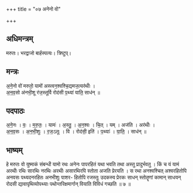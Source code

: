 +++
title = "०७ अनेनो वो"

+++
## अधिमन्त्रम्
मरुतः। भरद्वाजो बार्हस्पत्यः। त्रिष्टुप्।

## मन्त्रः
अ॒ने॒नो वो॑ मरुतो॒ यामो॑ अस्त्वन॒श्वश्चि॒द्यमज॒त्यर॑थीः ।  
अ॒न॒व॒सो अ॑नभी॒शू र॑ज॒स्तूर्वि रोद॑सी प॒थ्या॑ याति॒ साध॑न् ॥

## पदपाठः
अ॒ने॒नः । वः॒ । म॒रु॒तः॒ । यामः॑ । अ॒स्तु॒ । अ॒न॒श्वः । चि॒त् । यम् । अज॑ति । अर॑थीः ।  
अ॒न॒व॒सः । अ॒न॒भी॒शुः । र॒जः॒ऽतूः । वि । रोद॑सी॒ इति॑ । प॒थ्याः॑ । या॒ति॒ । साध॑न् ॥

## भाष्यम्
हे मरुतः वो युष्माकं संबन्धी यामो रथः अनेनः पापरहितं यथा भवति तथा अस्तु प्रादुर्भवतु । किं च यं यामं अरथीः रथिः सारथिः नरथिः अरथीः असारथिरपि स्तोता अजति प्रेरयति । स रथा अनश्वश्चित् अश्वरहितोपि अनवसः पथ्यदनरहितः अनभीशुः पाशर- हितोपि रजस्तूः उदकस्य प्रेरकः साधन् स्तोतॄणां कामान् साधयन् रोदसी द्यावापृथिव्योपथ्याः पथोन्तरिक्षमार्गान् वियाति विविधं गच्छति ॥ ७ ॥